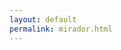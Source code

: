 ```yaml
---
layout: default
permalink: mirador.html
---
```


<!-- Include the CJS version from a CDN or from a local web server, pinned to Mirador v3 -->
<script src="https://unpkg.com/mirador@^3/dist/mirador.min.js"></script>
<!-- By default uses Roboto font. Be sure to load this or change the font -->
<link rel="stylesheet" href="https://fonts.googleapis.com/css?family=Roboto:300,400,500">
<!-- Container element of Mirador whose id should be passed to the instantiating call as "id" -->
<div id="my-mirador"/> 

<script type="text/javascript">
    // get manifest from embed URL (assuming format <site baseurl>/mirador.html#<manifest url>)
    var manifest = location.href.split("#")[1];
    // configure viewer
    var mirador = Mirador.viewer({
        "id": "my-mirador",
        "selectedTheme": 'pta',
        themes: {
            pta:{
                palette: {
                    type: 'dark',
                    primary: {
                        main: '#f6754f',
                        dark: '#f6754f',
                    },
                    secondary: {
                        main: '#f8c667',
                    },
                    shades: {
                        dark: '#000000',
                        main: '#252525',
                        light: '#252525',     
                    }
                }
            },
            dark: {
                palette: {
                    type: 'dark',
                    primary: {
                    main: '#ba55d3',
                    }
                }
            },
            light: {
                palette: {
                    type: 'light',
                    primary: {
                    main: '#ba55d3 ',
                    }
                }
            }
        },
        "manifests": {
            "https://digbmc.github.io/pta-manifests/index.json": {
            "provider": "Digital Scholarship at Bryn Mawr College"
            }
        },
        "windows": [
            {
            "loadedManifest": manifest,
            "thumbnailNavigationPosition": 'off',
            }
        ],
        window: {
            allowClose: false, // Prevent the user from closing this window
            allowFullscreen: true,
            allowMaximize: false,
            allowTopMenuButton: false,
            allowWindowSideBar: false,
            hideWindowTitle: true, // Configure if the window title is shown in the window title bar or not
            defaultSideBarPanel: 'annotations',
            sideBarOpenByDefault: true,
            defaultSidebarPanelWidth: 200, // Configure default sidebar width in pixels
            highlightAllAnnotations: true,
            panels: { // Configure which panels are visible in WindowSideBarButtons
                info: false,
                attribution: false,
                canvas: false,
                annotations: true,
                search: false,
                layers: false,
            },
            views: [ // Only allow the user to select single and gallery view
                { key: 'single' },
            ]
        },
        workspace: {
            type: 'mosaic',
        },
        workspaceControlPanel: {
            enabled: false, // Configure if the control panel should be rendered.  Useful if you want to lock the viewer down to only the configured manifests
        },
        });
</script>